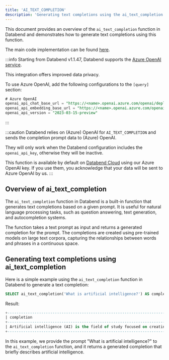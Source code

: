 ```yaml
---
title: 'AI_TEXT_COMPLETION'
description: 'Generating text completions using the ai_text_completion function in Databend'
---
```


This document provides an overview of the `ai_text_completion` function in Databend and demonstrates how to generate text completions using this function.

The main code implementation can be found [here](https://github.com/datafuselabs/databend/blob/1e93c5b562bd159ecb0f336bb88fd1b7f9dc4a62/src/common/openai/src/completion.rs).

:::info
Starting from Databend v1.1.47, Databend supports the [Azure OpenAI service](https://azure.microsoft.com/en-au/products/cognitive-services/openai-service).

This integration offers improved data privacy.

To use Azure OpenAI, add the following configurations to the `[query]` section:
```sql
# Azure OpenAI
openai_api_chat_base_url = "https://<name>.openai.azure.com/openai/deployments/<name>/"
openai_api_embedding_base_url = "https://<name>.openai.azure.com/openai/deployments/<name>/"
openai_api_version = "2023-03-15-preview"
```
:::

:::caution
Databend relies on (Azure) OpenAI for `AI_TEXT_COMPLETION` and sends the completion prompt data to (Azure) OpenAI.

They will only work when the Databend configuration includes the `openai_api_key`, otherwise they will be inactive.

This function is available by default on [Databend Cloud](https://databend.com) using our Azure OpenAI key. If you use them, you acknowledge that your data will be sent to Azure OpenAI by us.
:::


## Overview of ai_text_completion

The `ai_text_completion` function in Databend is a built-in function that generates text completions based on a given prompt. It is useful for natural language processing tasks, such as question answering, text generation, and autocompletion systems.

The function takes a text prompt as input and returns a generated completion for the prompt. The completions are created using pre-trained models on large text corpora, capturing the relationships between words and phrases in a continuous space.

## Generating text completions using ai_text_completion

Here is a simple example using the `ai_text_completion` function in Databend to generate a text completion:
```sql
SELECT ai_text_completion('What is artificial intelligence?') AS completion;
```

Result:
```sql
+--------------------------------------------------------------------------------------------------------------------+
| completion                                                                                                          |
+--------------------------------------------------------------------------------------------------------------------+
| Artificial intelligence (AI) is the field of study focused on creating machines and software capable of thinking, learning, and solving problems in a way that mimics human intelligence. This includes areas such as machine learning, natural language processing, computer vision, and robotics. |
+--------------------------------------------------------------------------------------------------------------------+
```

In this example, we provide the prompt "What is artificial intelligence?" to the `ai_text_completion` function, and it returns a generated completion that briefly describes artificial intelligence.